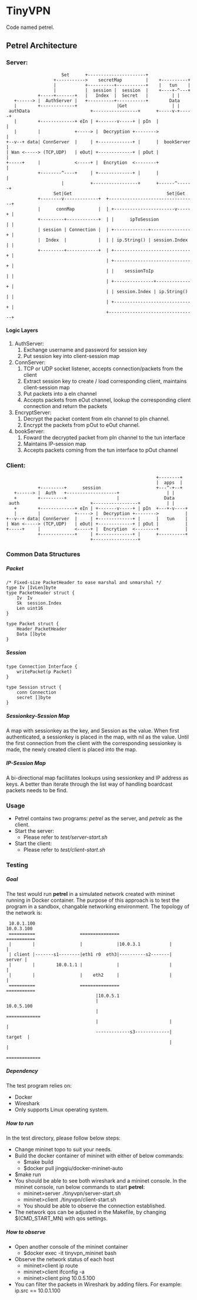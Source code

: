 TinyVPN
=======
Code named petrel.

Petrel Architecture
-------------------
### Server:


                         Set      +----------------------+
                      +----------->    secretMap         |    +----------+
                      |           +----------+-----------+    |   tun    |
                      |           |  session |  session  |    +----+-^---+
                +-----+-------+   |   Index  |  Secret   |         | |
       +------> |  AuthServer |   +----------+-----------+        Data
       |        +-------------+               |Get                 | |
     authData                       +-----------------+      +-----v-+-----+
       |        +-------------+ eIn | +-------v-----+ | pIn  |             |
       |        |             +-----> |  Decryption +-------->             |
    +--v--+ data| ConnServer  |     | +-------------+ |      |  bookServer |
    | Wan <-----> (TCP,UDP)   | eOut| +-------------+ | pOut |             |
    +-----+     |             <-----+ |  Encrytion  <--------+             |
                +--------^----+     | +-------------+ |      |             |
                         |          +-----------------+      +------^------+
                      Set|Get                                    Set|Get
                +--------v-------------+  +---------------------------------+
                |      connMap         |  | +-----------------------v-----+ |
                +---------+------------+  | |      ipToSession            | |
                | session | Connection |  | +-------------+---------------+ |
                |  Index  |            |  | | ip.String() | session.Index | |
                +---------+------------+  | +-----------------------------+ |
                                          | +-----------------------------+ |
                                          | |    sessionToIp              | |
                                          | +---------------+-------------+ |
                                          | | session.Index | ip.String() | |
                                          | +-----------------------------+ |
                                          +---------------------------------+

#### Logic Layers
1. AuthServer: 
    1. Exchange username and password for session key
    2. Put session key into client-session map
2. ConnServer: 
    1. TCP or UDP socket listener, accepts connection/packets from the client
    2. Extract session key to create / load corresponding client, maintains client-session map
    3. Put packets into a eIn channel
    4. Accepts packets from eOut channel, lookup the corresponding client connection and return the packets
3. EncryptServer: 
    1. Decrypt the packet content from eIn channel to pIn channel. 
    2. Encrypt the packets from pOut to eOut channel.
4. bookServer: 
    1. Foward the decrypted packet from pIn channel to the tun interface
    2. Maintains IP-session map
    3. Accepts packets coming from the tun interface to pOut channel

### Client:        

    
                                                             +--------+
                                                             |  apps  |
                +---------+      session                     +---^-+--+
       +------> |  Auth   +-------------------+                  | |
       +        +---------+                   |                 Data
     auth                           +-----------------+          | |
       +        +-------------+ eIn | +-------v-----+ | pIn  +---+-v----+
       |        |             +-----> |  Decryption +-------->          |
    +--v--+ data| ConnServer  |     | +-------------+ |      |   tun    |
    | Wan <-----> (TCP,UDP)   | eOut| +-------------+ | pOut |          |
    +-----+     |             <-----+ |  Encrytion  <--------+          |
                +-------------+     | +-------------+ |      +----------+
                                    +-----------------+


### Common Data Structures

##### Packet
````golang
/* Fixed-size PacketHeader to ease marshal and unmarshal */
type Iv [IvLen]byte
type PacketHeader struct {
	Iv  Iv
	Sk  session.Index
	Len uint16
}

type Packet struct {
    Header PacketHeader
    Data []byte
}
````

##### Session
````golang
type Connection Interface {
    writePacket(p Packet)
}

type Session struct {
    conn Connection
    secret []byte
}
````

##### Sessionkey-Session Map
A map with sessionkey as the key, and Session as the value. When first
authenticated, a sessionkey is placed in the map, with nil as the value. Until
the first connection from the client with the corresponding sessionkey is made,
the newly created client is placed into the map.

##### IP-Session Map
A bi-directional map facilitates lookups using sessionkey and IP address as
keys. A better than iterate through the list way of handling boardcast packets
needs to be find.

### Usage
  * Petrel contains two programs: _petrel_ as the server, and _petrelc_ as the client.
  * Start the server:
      * Please refer to _test/server-start.sh_
  * Start the client:
      * Please refer to _test/client-start.sh_
  
### Testing

##### Goal
  The test would run **petrel** in a simulated network created with mininet running in Docker container. The purpose of this approach is to test the program in a sandbox, changable networking environment.
  The topology of the network is:
 
  
     10.0.1.100                                                    10.0.3.100
     ==========                 ===============                   ===========
     |        |                 |             |10.0.3.1           |         |
     | client |-------s1--------|eth1 r0  eth3|----------s2-------|  server |
     |        |        10.0.1.1 |             |                   |         |
     |        |                 |    eth2     |                   |         |
     ==========                 ===============                   ===========
                                      |10.0.5.1                
                                      |                            10.0.5.100
                                      |                           =============
                                      |                           |           |
                                      -------------s3-------------|   target  | 
                                                                  |           |
                                                                  =============
##### Dependency
  The test program relies on:
  * Docker
  * Wireshark
  * Only supports Linux operating system.

##### How to run
  In the test directory, please follow below steps:
  * Change mininet topo to suit your needs. 
  * Build the docker container of mininet with either of below commands:
      * $make build
      * $docker pull jingqiu/docker-mininet-auto
  * $make run    
  * You should be able to see both wireshark and a mininet console. In the mininet console, run below commands to start **petrel**:
    * mininet>server ./tinyvpn/server-start.sh
    * mininet>client ./tinyvpn/client-start.sh
    * You should be able to observe the connection established.
  * The network qos can be adjusted in the Makefile, by changing $(CMD_START_MN) with qos settings.

##### How to observe
  * Open another console of the mininet container
    * $docker exec -it tinyvpn_mininet bash
  * Observe the network status of each host
    * mininet>client ip route
    * mininet>client ifconfig -a
    * mininet>client ping 10.0.5.100
  * You can filter the packets in Wireshark by adding filers.
    For example:
    ip.src == 10.0.1.100
  



